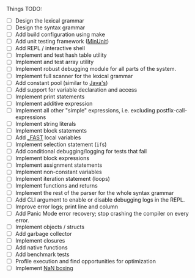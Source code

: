 Things TODO:

 - [ ] Design the lexical grammar
 - [ ] Design the syntax grammar
 - [ ] Add build configuration using make
 - [ ] Add unit testing framework ([MinUnit](https://jera.com/techinfo/jtns/jtn002))
 - [ ] Add REPL / interactive shell
 - [ ] Implement and test hash table utility
 - [ ] Implement and test array utility
 - [ ] Implement robust debugging module for all parts of the system.
 - [ ] Implement full scanner for the lexical grammar
 - [ ] Add constant pool (similar to [Java's](https://blogs.oracle.com/javamagazine/post/java-class-file-constant-pool))
 - [ ] Add support for variable declaration and access
 - [ ] Implement print statements
 - [ ] Implement additive expression
 - [ ] Implement all other "simple" expressions, i.e. excluding postfix-call-expressions
 - [ ] Implement string literals
 - [ ] Implement block statements
 - [ ] Add [_FAST](https://stackoverflow.com/questions/74998947/whats-pythons-load-fast-bytecode-instruction-fast-at) local variables
 - [ ] Implement selection statement (`if`s)
 - [ ] Add conditional debugging/logging for tests that fail
 - [ ] Implement block expressions
 - [ ] Implement assignment statements
 - [ ] Implement non-constant variables
 - [ ] Implement iteration statement (loops)
 - [ ] Implement functions and returns
 - [ ] Implement the rest of the parser for the whole syntax grammar
 - [ ] Add CLI argument to enable or disable debugging logs in the REPL.
 - [ ] Improve error logs; print line and column
 - [ ] Add Panic Mode error recovery; stop crashing the compiler on every error.
 - [ ] Implement objects / structs
 - [ ] Add garbage collector
 - [ ] Implement closures
 - [ ] Add native functions
 - [ ] Add benchmark tests
 - [ ] Profile execution and find opportunities for optimization
 - [ ] Implement [NaN boxing](https://piotrduperas.com/posts/nan-boxing)